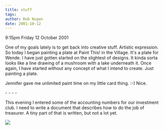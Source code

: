 ```yaml
---
title: stuff
tags: 
author: Rob Nugen
date: 2001-10-12
---
```


<p class=date>9:15pm Friday 12 October 2001</p>

<p>One of my goals lately is to get back into creative
stuff.  Artistic expression.  So today I began
painting a plate at Paint This! in the Village.  It's
a plate for Wende.  I have just gotten started on the
slightest of designs.  It kinda sorta looks like a
line drawing of a mushroom with a lake underneath it. 
Once again, I have started without any concept of what
I intend to create.  Just painting a plate.</p>

<p>Jennifer gave me unlimited paint time on my little
card thing.  :-)  Nice.</p>

<p>- - - -</p>

<p>This evening I entered some of the accounting
numbers for our investment club.  I need to write a
document that describes how to do the job of
treasurer.  A tiny part of that is written, but not a
lot yet.</p>

<p><img src="/images/rob/wL-ROB.gif"/></p>
